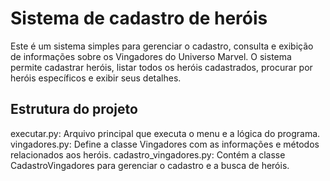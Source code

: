 # Sistema de cadastro de heróis

Este é um sistema simples para gerenciar o cadastro, consulta e exibição de informações sobre os Vingadores do Universo Marvel. O sistema permite cadastrar heróis, listar todos os heróis cadastrados, procurar por heróis específicos e exibir seus detalhes.

## Estrutura do projeto

executar.py: Arquivo principal que executa o menu e a lógica do programa.
vingadores.py: Define a classe Vingadores com as informações e métodos relacionados aos heróis.
cadastro_vingadores.py: Contém a classe CadastroVingadores para gerenciar o cadastro e a busca de heróis.
